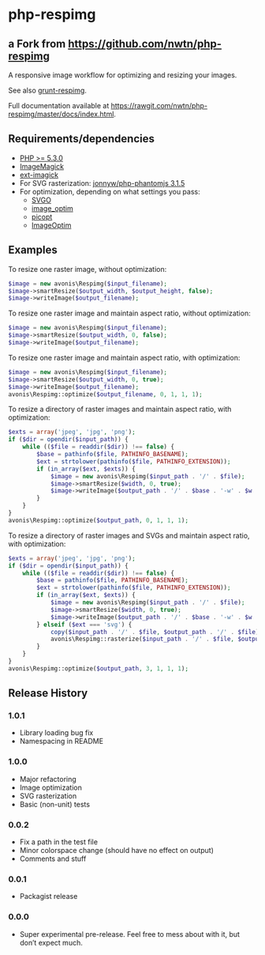 # php-respimg

## a Fork from https://github.com/nwtn/php-respimg

A responsive image workflow for optimizing and resizing your images.

See also [grunt-respimg](https://www.npmjs.com/package/grunt-respimg).

Full documentation available at <https://rawgit.com/nwtn/php-respimg/master/docs/index.html>.

## Requirements/dependencies

* [PHP >= 5.3.0](http://php.net/)
* [ImageMagick](http://imagemagick.org/)
* [ext-imagick](http://php.net/manual/en/book.imagick.php)
* For SVG rasterization: [jonnyw/php-phantomjs 3.1.5](https://github.com/jonnnnyw/php-phantomjs)
* For optimization, depending on what settings you pass:
	* [SVGO](https://github.com/svg/svgo)
	* [image_optim](https://github.com/toy/image_optim)
	* [picopt](https://github.com/ajslater/picopt)
	* [ImageOptim](https://imageoptim.com/)

## Examples

To resize one raster image, without optimization:

```php
$image = new avonis\Respimg($input_filename);
$image->smartResize($output_width, $output_height, false);
$image->writeImage($output_filename);
```

To resize one raster image and maintain aspect ratio, without optimization:

```php
$image = new avonis\Respimg($input_filename);
$image->smartResize($output_width, 0, false);
$image->writeImage($output_filename);
```

To resize one raster image and maintain aspect ratio, with optimization:

```php
$image = new avonis\Respimg($input_filename);
$image->smartResize($output_width, 0, true);
$image->writeImage($output_filename);
avonis\Respimg::optimize($output_filename, 0, 1, 1, 1);
```

To resize a directory of raster images and maintain aspect ratio, with optimization:

```php
$exts = array('jpeg', 'jpg', 'png');
if ($dir = opendir($input_path)) {
	while (($file = readdir($dir)) !== false) {
		$base = pathinfo($file, PATHINFO_BASENAME);
		$ext = strtolower(pathinfo($file, PATHINFO_EXTENSION));
		if (in_array($ext, $exts)) {
			$image = new avonis\Respimg($input_path . '/' . $file);
			$image->smartResize($width, 0, true);
			$image->writeImage($output_path . '/' . $base . '-w' . $w . '.' . $ext);
		}
	}
}
avonis\Respimg::optimize($output_path, 0, 1, 1, 1);
```

To resize a directory of raster images and SVGs and maintain aspect ratio, with optimization:

```php
$exts = array('jpeg', 'jpg', 'png');
if ($dir = opendir($input_path)) {
	while (($file = readdir($dir)) !== false) {
		$base = pathinfo($file, PATHINFO_BASENAME);
		$ext = strtolower(pathinfo($file, PATHINFO_EXTENSION));
		if (in_array($ext, $exts)) {
			$image = new avonis\Respimg($input_path . '/' . $file);
			$image->smartResize($width, 0, true);
			$image->writeImage($output_path . '/' . $base . '-w' . $w . '.' . $ext);
		} elseif ($ext === 'svg') {
			copy($input_path . '/' . $file, $output_path . '/' . $file);
			avonis\Respimg::rasterize($input_path . '/' . $file, $output_path . '/', $width, 0);
		}
	}
}
avonis\Respimg::optimize($output_path, 3, 1, 1, 1);
```

## Release History

### 1.0.1

* Library loading bug fix
* Namespacing in README

### 1.0.0

* Major refactoring
* Image optimization
* SVG rasterization
* Basic (non-unit) tests

### 0.0.2

* Fix a path in the test file
* Minor colorspace change (should have no effect on output)
* Comments and stuff

### 0.0.1

* Packagist release

### 0.0.0

* Super experimental pre-release. Feel free to mess about with it, but don’t expect much.
